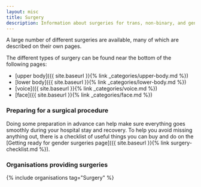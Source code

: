 ```yaml
---
layout: misc
title: Surgery
description: Information about surgeries for trans, non-binary, and gender non-conforming people
---
```


A large number of different surgeries are available, many of which are described on their own pages.

The different types of surgery can be found near the bottom of the following pages:

- [upper body]({{ site.baseurl }}{% link _categories/upper-body.md %})
- [lower body]({{ site.baseurl }}{% link _categories/lower-body.md %})
- [voice]({{ site.baseurl }}{% link _categories/voice.md %})
- [face]({{ site.baseurl }}{% link _categories/face.md %})

### Preparing for a surgical procedure

Doing some preparation in advance can help make sure everything goes smoothly during your hospital stay and recovery. To help you avoid missing anything out, there is a checklist of useful things you can buy and do on the [Getting ready for gender surgeries page]({{ site.baseurl }}{% link surgery-checklist.md %}).

### Organisations providing surgeries

{% include organisations tag="Surgery" %}

